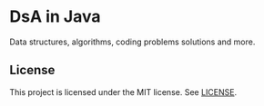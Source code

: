 # DsA in Java
Data structures, algorithms, coding problems solutions and more.

## License
This project is licensed under the MIT license. See [LICENSE](./LICENSE).